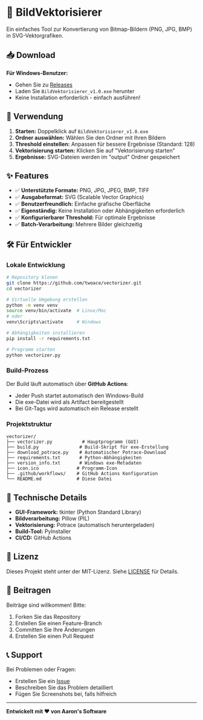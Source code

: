 # 🎨 BildVektorisierer

Ein einfaches Tool zur Konvertierung von Bitmap-Bildern (PNG, JPG, BMP) in SVG-Vektorgrafiken.

## 📥 Download

**Für Windows-Benutzer:**
- Gehen Sie zu [Releases](https://github.com/twoace/vectorizer/releases/latest)
- Laden Sie `BildVektorisierer_v1.0.exe` herunter
- Keine Installation erforderlich - einfach ausführen!

## 🚀 Verwendung

1. **Starten:** Doppelklick auf `BildVektorisierer_v1.0.exe`
2. **Ordner auswählen:** Wählen Sie den Ordner mit Ihren Bildern
3. **Threshold einstellen:** Anpassen für bessere Ergebnisse (Standard: 128)
4. **Vektorisierung starten:** Klicken Sie auf "Vektorisierung starten"
5. **Ergebnisse:** SVG-Dateien werden im "output" Ordner gespeichert

## ✨ Features

- ✅ **Unterstützte Formate:** PNG, JPG, JPEG, BMP, TIFF
- ✅ **Ausgabeformat:** SVG (Scalable Vector Graphics)
- ✅ **Benutzerfreundlich:** Einfache grafische Oberfläche
- ✅ **Eigenständig:** Keine Installation oder Abhängigkeiten erforderlich
- ✅ **Konfigurierbarer Threshold:** Für optimale Ergebnisse
- ✅ **Batch-Verarbeitung:** Mehrere Bilder gleichzeitig

## 🛠️ Für Entwickler

### Lokale Entwicklung

```bash
# Repository klonen
git clone https://github.com/twoace/vectorizer.git
cd vectorizer

# Virtuelle Umgebung erstellen
python -m venv venv
source venv/bin/activate  # Linux/Mac
# oder
venv\Scripts\activate     # Windows

# Abhängigkeiten installieren
pip install -r requirements.txt

# Programm starten
python vectorizer.py
```

### Build-Prozess

Der Build läuft automatisch über **GitHub Actions**:
- Jeder Push startet automatisch den Windows-Build
- Die exe-Datei wird als Artifact bereitgestellt
- Bei Git-Tags wird automatisch ein Release erstellt

### Projektstruktur

```
vectorizer/
├── vectorizer.py           # Hauptprogramm (GUI)
├── build.py               # Build-Skript für exe-Erstellung
├── download_potrace.py    # Automatischer Potrace-Download
├── requirements.txt       # Python-Abhängigkeiten
├── version_info.txt       # Windows exe-Metadaten
├── icon.ico              # Programm-Icon
├── .github/workflows/    # GitHub Actions Konfiguration
└── README.md             # Diese Datei
```

## 🔧 Technische Details

- **GUI-Framework:** tkinter (Python Standard Library)
- **Bildverarbeitung:** Pillow (PIL)
- **Vektorisierung:** Potrace (automatisch heruntergeladen)
- **Build-Tool:** PyInstaller
- **CI/CD:** GitHub Actions

## 📝 Lizenz

Dieses Projekt steht unter der MIT-Lizenz. Siehe [LICENSE](LICENSE) für Details.

## 🤝 Beitragen

Beiträge sind willkommen! Bitte:
1. Forken Sie das Repository
2. Erstellen Sie einen Feature-Branch
3. Committen Sie Ihre Änderungen
4. Erstellen Sie einen Pull Request

## 📞 Support

Bei Problemen oder Fragen:
- Erstellen Sie ein [Issue](https://github.com/twoace/vectorizer/issues)
- Beschreiben Sie das Problem detailliert
- Fügen Sie Screenshots bei, falls hilfreich

---

**Entwickelt mit ❤️ von Aaron's Software** 